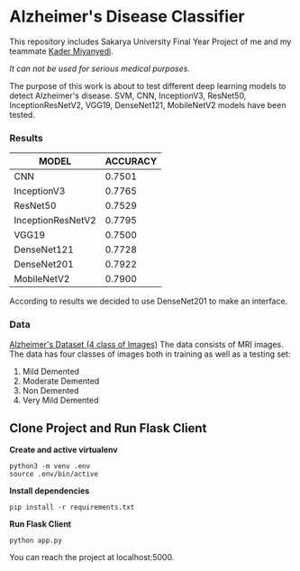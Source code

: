 # Alzheimer's Disease Classifier
This repository includes Sakarya University Final Year Project of me and my teammate [Kader Miyanyedi](https://github.com/Kadermiyanyedi). 

_It can not be used for serious medical purposes._

The purpose of this work is about to test different deep learning models to detect Alzheimer's disease.
SVM, CNN, InceptionV3, ResNet50, InceptionResNetV2, VGG19, DenseNet121, MobileNetV2 models have been tested.

### Results

| MODEL             	| ACCURACY 	|
|-------------------	|----------	|
| CNN               	| 0.7501   	|
| InceptionV3       	| 0.7765   	|
| ResNet50          	| 0.7529   	|
| InceptionResNetV2 	| 0.7795   	|
| VGG19             	| 0.7500   	|
| DenseNet121       	| 0.7728   	|
| DenseNet201       	| 0.7922   	|
| MobileNetV2       	| 0.7900   	|

According to results we decided to use DenseNet201 to make an interface.


### Data
[Alzheimer's Dataset (4 class of Images)](https://www.kaggle.com/tourist55/alzheimers-dataset-4-class-of-images)
The data consists of MRI images. The data has four classes of images both in training as well as a testing set:

1. Mild Demented
2. Moderate Demented
3. Non Demented
4. Very Mild Demented


## Clone Project and Run Flask Client

**Create and active virtualenv**

```
python3 -m venv .env
source .env/bin/active
```

**Install dependencies**

```
pip install -r requirements.txt
```

**Run Flask Client**

```
python app.py
```

You can reach the project at localhost:5000.
